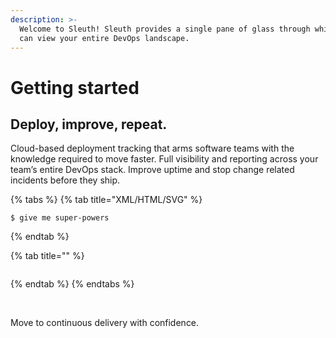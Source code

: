 ```yaml
---
description: >-
  Welcome to Sleuth! Sleuth provides a single pane of glass through which you
  can view your entire DevOps landscape.
---
```


# Getting started

## Deploy, improve, repeat.

Cloud-based deployment tracking that arms software teams with the knowledge required to move faster. Full visibility and reporting across your team’s entire DevOps stack. Improve uptime and stop change related incidents before they ship.  

{% tabs %}
{% tab title="XML/HTML/SVG" %}
```markup
$ give me super-powers
```
{% endtab %}

{% tab title="" %}
```

```
{% endtab %}
{% endtabs %}

​

Move to continuous delivery with confidence.


